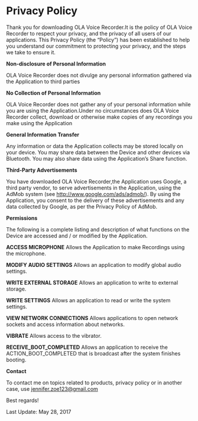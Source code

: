 
<h1>Privacy Policy </h1>

Thank you for downloading OLA Voice Recorder.It is the policy of OLA Voice Recorder to respect your privacy, 
and the privacy of all users of our applications. 
This Privacy Policy (the “Policy”) has been established to help you understand our commitment to protecting 
your privacy, and the steps we take to ensure it.


<b>Non-disclosure of Personal Information</b>

OLA Voice Recorder does not divulge any personal information gathered via 
the Application to third parties


<b>No Collection of Personal Information</b>

OLA Voice Recorder does not gather any of your personal information 
while you are using the Application.Under no circumstances does OLA Voice Recorder collect, download or 
otherwise make copies of any recordings you make using the Application

<b>General Information Transfer</b>

Any information or data the Application collects may be stored locally on your device. You may share 
data between the Device and other devices via Bluetooth. 
You may also share data using the Application’s Share function.


<b>Third-Party Advertisements</b>

You have downloaded OLA Voice Recorder,the Application uses Google, a third party vendor, to serve advertisements 
in the Application, using the AdMob system (see http://www.google.com/ads/admob/). By using the Application, 
you consent to the delivery of these advertisements and any data collected by Google, as per the 
Privacy Policy of AdMob.


<b>Permissions</b>

The following is a complete listing and description of what functions on the Device are 
accessed and / or modified by the Application. 


<b>ACCESS MICROPHONE</b>
Allows the Application to make Recordings using the microphone.


<b>MODIFY AUDIO SETTINGS</b>
Allows an application to modify global audio settings.


<b>WRITE EXTERNAL STORAGE</b>
Allows an application to write to external storage.


<b>WRITE SETTINGS</b>
Allows an application to read or write the system settings.


<b>VIEW NETWORK CONNECTIONS</b>
Allows applications to open network sockets and access information about networks.


<b>VIBRATE</b>
Allows access to the vibrator.


<b>RECEIVE_BOOT_COMPLETED</b>
Allows an application to receive the ACTION_BOOT_COMPLETED that is broadcast after the system finishes booting.


<b>Contact</b>

To contact me on topics related to products, privacy policy or in another case, use 
jennifer.zoe123@gmail.com

Best regards!

Last Update: May 28, 2017

